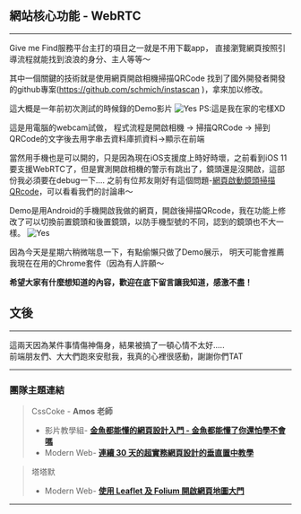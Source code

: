 ## 網站核心功能 - WebRTC
---


Give me Find服務平台主打的項目之一就是不用下載app，
直接瀏覽網頁按照引導流程就能找到浪浪的身分、主人等等～

其中一個關鍵的技術就是使用網頁開啟相機掃描QRCode
找到了國外開發者開發的github專案(https://github.com/schmich/instascan )，拿來加以修改。

這大概是一年前初次測試的時候錄的Demo影片
![Yes](https://youtu.be/33nOeskNdhc)
PS:這是我在家的宅樣XD

這是用電腦的webcam試做，
程式流程是開啟相機 → 掃描QRCode → 掃到QRCode的文字後去用字串去資料庫抓資料→顯示在前端

當然用手機也是可以開的，只是因為現在iOS支援度上時好時壞，之前看到iOS 11要支援WebRTC了，但是實測開啟相機的警示有跳出了，鏡頭還是沒開啟，這部份我必須要在debug一下....
之前有位邦友剛好有這個問題-[網頁啟動鏡頭掃描QRcode](https://ithelp.ithome.com.tw/questions/10187814)，可以看看我們的討論串～

Demo是用Android的手機開啟我做的網頁，開啟後掃描QRcode，我在功能上修改了可以切換前置鏡頭和後置鏡頭，以防手機型號的不同，認到的鏡頭也不大一樣。
![Yes](https://youtu.be/yz9waxJZ7nU)

因為今天是星期六稍微喘息一下，有點偷懶只做了Demo展示，
明天可能會推薦我現在在用的Chrome套件（因為有人許願～

**希望大家有什麼想知道的內容，歡迎在底下留言讓我知道，感激不盡！**

## 文後

---

這兩天因為某件事情傷神傷身，結果被搞了一頓心情不太好.....    
前端朋友們、大大們跑來安慰我，我真的心裡很感動，謝謝你們TAT

---

### 團隊主題連結

> CssCoke - **Amos 老師**
>
> - 影片教學組- **[金魚都能懂的網頁設計入門 - 金魚都能懂了你還怕學不會嗎](https://ithelp.ithome.com.tw/users/20112550/ironman/2072)**
> - Modern Web- **[連續 30 天的超實務網頁設計的垂直置中教學](https://ithelp.ithome.com.tw/users/20112550/ironman/2092)**

> 塔塔默
>
> - Modern Web- **[使用 Leaflet 及 Folium 開啟網頁地圖大門](https://ithelp.ithome.com.tw/users/20112552/ironman/2074)**

---
